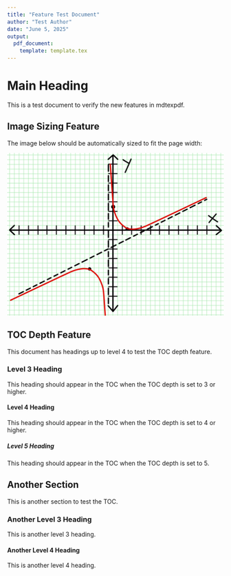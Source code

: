 ```yaml
---
title: "Feature Test Document"
author: "Test Author"
date: "June 5, 2025"
output:
  pdf_document:
    template: template.tex
---
```


# Main Heading

This is a test document to verify the new features in mdtexpdf.

## Image Sizing Feature

The image below should be automatically sized to fit the page width:

![Test image](./examples/img/image-exampe1-graphics.jpg)

## TOC Depth Feature

This document has headings up to level 4 to test the TOC depth feature.

### Level 3 Heading

This heading should appear in the TOC when the TOC depth is set to 3 or higher.

#### Level 4 Heading

This heading should appear in the TOC when the TOC depth is set to 4 or higher.

##### Level 5 Heading

This heading should appear in the TOC when the TOC depth is set to 5.

## Another Section

This is another section to test the TOC.

### Another Level 3 Heading

This is another level 3 heading.

#### Another Level 4 Heading

This is another level 4 heading.